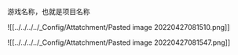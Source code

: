 游戏名称，也就是项目名称


![[../../../../_Config/Attatchment/Pasted image 20220427081510.png]]

![[../../../../_Config/Attatchment/Pasted image 20220427081547.png]]